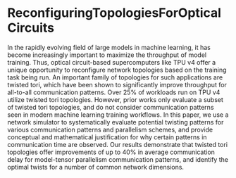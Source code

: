 # ReconfiguringTopologiesForOpticalCircuits
In the rapidly evolving field of large models in machine learning, it has become increasingly important to maximize the throughput of model training. Thus, optical circuit-based supercomputers like TPU v4 offer a unique opportunity to reconfigure network topologies based on the training task being run. An important family of topologies for such applications are twisted tori, which have been shown to significantly improve throughput for all-to-all communication patterns. Over 25% of workloads run on TPU v4 utilize twisted tori topologies. However, prior works only evaluate a subset of twisted tori topologies, and do not consider communication patterns seen in modern machine learning training workflows. In this paper, we use a network simulator to systematically evaluate potential twisting patterns for various communication patterns and parallelism schemes, and provide conceptual and mathematical justification for why certain patterns in communication time are observed. Our results demonstrate that twisted tori topologies offer improvements of up to 40% in average communication delay for model-tensor parallelism communication patterns, and identify the optimal twists for a number of common network dimensions.
